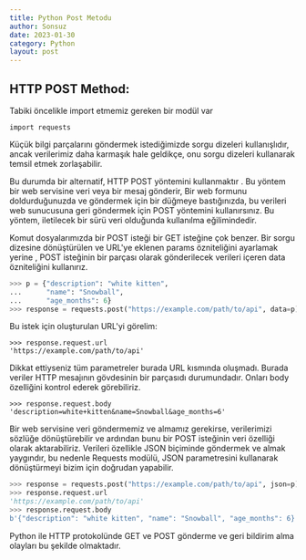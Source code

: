 ```yaml
---
title: Python Post Metodu
author: Sonsuz
date: 2023-01-30
category: Python
layout: post
---
```


## HTTP POST Method:

Tabiki öncelikle import etmemiz gereken bir modül var

```
import requests
```

Küçük bilgi parçalarını göndermek istediğimizde sorgu dizeleri kullanışlıdır, ancak verilerimiz daha karmaşık hale geldikçe, onu sorgu dizeleri kullanarak temsil etmek zorlaşabilir. 

Bu durumda bir alternatif,  HTTP POST yöntemini kullanmaktır . Bu yöntem bir web servisine veri veya bir mesaj gönderir, Bir web formunu doldurduğunuzda ve göndermek için bir düğmeye bastığınızda, bu verileri web sunucusuna geri göndermek için POST yöntemini kullanırsınız. Bu yöntem, iletilecek bir sürü veri olduğunda kullanılma eğilimindedir.

Komut dosyalarımızda bir POST isteği bir GET isteğine çok benzer.  Bir sorgu dizesine dönüştürülen ve URL'ye eklenen params özniteliğini ayarlamak yerine   , POST isteğinin bir parçası olarak gönderilecek verileri içeren data özniteliğini kullanırız.

```python
>>> p = {"description": "white kitten",
...      "name": "Snowball",
...      "age_months": 6}
>>> response = requests.post("https://example.com/path/to/api", data=p)
```

Bu istek için oluşturulan URL'yi görelim:

```
>>> response.request.url
'https://example.com/path/to/api'
```

Dikkat ettiyseniz tüm parametreler burada URL kısmında oluşmadı. Burada veriler  HTTP mesajının gövdesinin bir parçasıdı durumundadır. Onları body  özelliğini kontrol ederek görebiliriz. 

```
>>> response.request.body
'description=white+kitten&name=Snowball&age_months=6'
```

Bir web servisine veri göndermemiz ve almamız gerekirse, verilerimizi sözlüğe dönüştürebilir ve ardından bunu  bir POST isteğinin veri özelliği olarak aktarabiliriz. Verileri özellikle JSON biçiminde göndermek ve almak yaygındır, bu nedenle Requests modülü, JSON  parametresini kullanarak dönüştürmeyi bizim için doğrudan yapabilir. 

```python
>>> response = requests.post("https://example.com/path/to/api", json=p)
>>> response.request.url
'https://example.com/path/to/api'
>>> response.request.body
b'{"description": "white kitten", "name": "Snowball", "age_months": 6}' 
```

Python ile HTTP protokolünde GET ve POST gönderme ve geri bildirim alma olayları bu şekilde olmaktadır.